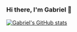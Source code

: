 ### Hi there, I'm Gabriel 👋

[![Gabriel's GitHub stats](https://github-readme-stats.vercel.app/api?username=gabrielstork&show_icons=true&theme=tokyonight)](https://github.com/gabrielstork/github-readme-stats)

<!--
**gabrielstork/gabrielstork** is a ✨ _special_ ✨ repository because its `README.md` (this file) appears on your GitHub profile.

Here are some ideas to get you started:

- 🔭 I’m currently working on ...
- 🌱 I’m currently learning ...
- 👯 I’m looking to collaborate on ...
- 🤔 I’m looking for help with ...
- 💬 Ask me about ...
- 📫 How to reach me: ...
- 😄 Pronouns: ...
- ⚡ Fun fact: ...
-->
